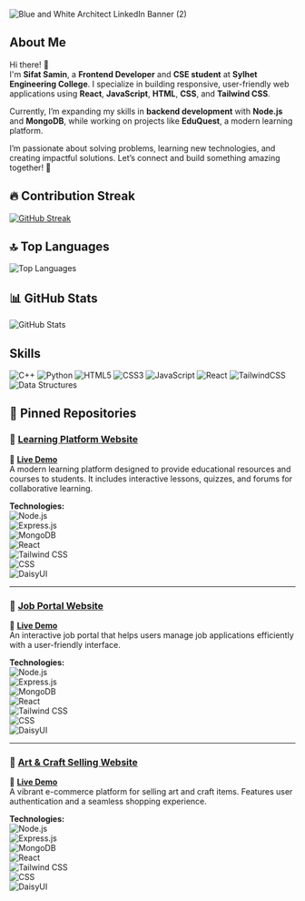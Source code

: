 ![Blue and White Architect LinkedIn Banner (2)](https://github.com/user-attachments/assets/e00c6458-3c01-49ce-b9a8-420ea76e206f)

## About Me  
Hi there! 👋  
I'm **Sifat Samin**, a **Frontend Developer** and **CSE student** at **Sylhet Engineering College**. I specialize in building responsive, user-friendly web applications using **React**, **JavaScript**, **HTML**, **CSS**, and **Tailwind CSS**.  

Currently, I’m expanding my skills in **backend development** with **Node.js** and **MongoDB**, while working on projects like **EduQuest**, a modern learning platform.  

I’m passionate about solving problems, learning new technologies, and creating impactful solutions. Let’s connect and build something amazing together! 🚀  

## 🔥 Contribution Streak
[![GitHub Streak](https://streak-stats.demolab.com/?user=SamSkull19&theme=radical)](https://git.io/streak-stats)


## 🔝 Top Languages

![Top Languages](https://github-readme-stats.vercel.app/api/top-langs/?username=SamSkull19&layout=compact&theme=radical)


## 📊 GitHub Stats

![GitHub Stats](https://github-readme-stats.vercel.app/api?username=SamSkull19&show_icons=true&theme=radical&include_all_commits=true&count_private=true)

## Skills
![C++](https://img.shields.io/badge/-C++-00599C?style=flat&logo=c%2B%2B&logoColor=white)
![Python](https://img.shields.io/badge/-Python-3776AB?style=flat&logo=python&logoColor=white)
![HTML5](https://img.shields.io/badge/-HTML5-E34F26?style=flat&logo=html5&logoColor=white)
![CSS3](https://img.shields.io/badge/-CSS3-1572B6?style=flat&logo=css3&logoColor=white)
![JavaScript](https://img.shields.io/badge/-JavaScript-F7DF1E?style=flat&logo=javascript&logoColor=black)
![React](https://img.shields.io/badge/-React-61DAFB?style=flat&logo=react&logoColor=black)
![TailwindCSS](https://img.shields.io/badge/-TailwindCSS-38B2AC?style=flat&logo=tailwind-css&logoColor=white)
![Data Structures](https://img.shields.io/badge/-Data%20Structures%20&%20Algorithms-FFA500?style=flat&logo=algolia&logoColor=white)



## 🚀 Pinned Repositories

### 🌟 [Learning Platform Website](https://github.com/SamSkull19/EduQuest_Learning_Platform)  
🔗 **[Live Demo](https://learningplatform-a19d4.web.app)**  
A modern learning platform designed to provide educational resources and courses to students. It includes interactive lessons, quizzes, and forums for collaborative learning.

**Technologies:**  
![Node.js](https://img.shields.io/badge/-Node.js-339933?style=flat&logo=node.js&logoColor=white)  
![Express.js](https://img.shields.io/badge/-Express.js-000000?style=flat&logo=express&logoColor=white)  
![MongoDB](https://img.shields.io/badge/-MongoDB-47A248?style=flat&logo=mongodb&logoColor=white)  
![React](https://img.shields.io/badge/-React-61DAFB?style=flat&logo=react&logoColor=black)  
![Tailwind CSS](https://img.shields.io/badge/-TailwindCSS-38B2AC?style=flat&logo=tailwind-css&logoColor=white)  
![CSS](https://img.shields.io/badge/-CSS-1572B6?style=flat&logo=css3&logoColor=white)  
![DaisyUI](https://img.shields.io/badge/-DaisyUI-5A20CB?style=flat)  

---

### 💼 [Job Portal Website](https://github.com/SamSkull19/JobVoyage_JobPortal)  
🔗 **[Live Demo](https://jobvoyage-47a0e.web.app/)**  
An interactive job portal that helps users manage job applications efficiently with a user-friendly interface.

**Technologies:**  
![Node.js](https://img.shields.io/badge/-Node.js-339933?style=flat&logo=node.js&logoColor=white)  
![Express.js](https://img.shields.io/badge/-Express.js-000000?style=flat&logo=express&logoColor=white)  
![MongoDB](https://img.shields.io/badge/-MongoDB-47A248?style=flat&logo=mongodb&logoColor=white)  
![React](https://img.shields.io/badge/-React-61DAFB?style=flat&logo=react&logoColor=black)  
![Tailwind CSS](https://img.shields.io/badge/-TailwindCSS-38B2AC?style=flat&logo=tailwind-css&logoColor=white)  
![CSS](https://img.shields.io/badge/-CSS-1572B6?style=flat&logo=css3&logoColor=white)  
![DaisyUI](https://img.shields.io/badge/-DaisyUI-5A20CB?style=flat)  

---

### 🎨 [Art & Craft Selling Website](https://github.com/SamSkull19/Art-Craft_Selling)  
🔗 **[Live Demo](https://neffroxxcrafts.web.app/)**  
A vibrant e-commerce platform for selling art and craft items. Features user authentication and a seamless shopping experience.

**Technologies:**  
![Node.js](https://img.shields.io/badge/-Node.js-339933?style=flat&logo=node.js&logoColor=white)  
![Express.js](https://img.shields.io/badge/-Express.js-000000?style=flat&logo=express&logoColor=white)  
![MongoDB](https://img.shields.io/badge/-MongoDB-47A248?style=flat&logo=mongodb&logoColor=white)  
![React](https://img.shields.io/badge/-React-61DAFB?style=flat&logo=react&logoColor=black)  
![Tailwind CSS](https://img.shields.io/badge/-TailwindCSS-38B2AC?style=flat&logo=tailwind-css&logoColor=white)  
![CSS](https://img.shields.io/badge/-CSS-1572B6?style=flat&logo=css3&logoColor=white)  
![DaisyUI](https://img.shields.io/badge/-DaisyUI-5A20CB?style=flat)  

